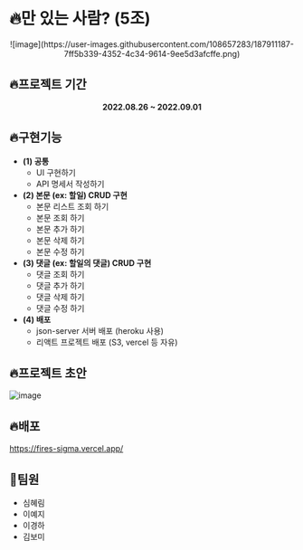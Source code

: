 # 🔥만 있는 사람? (5조)
<p align="center">![image](https://user-images.githubusercontent.com/108657283/187911187-7ff5b339-4352-4c34-9614-9ee5d3afcffe.png)
</p>


## 🔥프로젝트 기간
**<p align="center">2022.08.26 ~ 2022.09.01</p>**

## 🔥구현기능
 - **(1) 공통**
    - UI 구현하기
    - API 명세서 작성하기
- **(2) 본문 (ex: 할일) CRUD 구현**
    - 본문 리스트 조회 하기
    - 본문 조회 하기
    - 본문 추가 하기
    - 본문 삭제 하기
    - 본문 수정 하기
- **(3) 댓글 (ex: 할일의 댓글) CRUD 구현**
    - 댓글 조회 하기
    - 댓글 추가 하기
    - 댓글 삭제 하기
    - 댓글 수정 하기
- **(4) 배포**
    - json-server 서버 배포 (heroku 사용)
    - 리액트 프로젝트 배포 (S3, vercel 등 자유)


## 🔥프로젝트 초안
![image](https://user-images.githubusercontent.com/108657283/187909339-0221b329-9bf7-44fc-a3d1-b826647775f7.png)

## 🔥배포
https://fires-sigma.vercel.app/

## 💖팀원
 - 심혜림
 - 이예지
 - 이경하
 - 김보미
